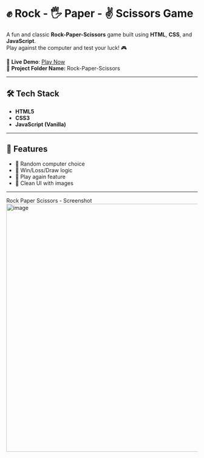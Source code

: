 # ✊ Rock - 🖐️ Paper - ✌️ Scissors Game

A fun and classic **Rock-Paper-Scissors** game built using **HTML**, **CSS**, and **JavaScript**.  
Play against the computer and test your luck! 🎮

🔗 **Live Demo**: [Play Now](https://amirsuhail21.github.io/Rock-Paper-Scissors/)  
📁 **Project Folder Name:** Rock-Paper-Scissors

---


## 🛠️ Tech Stack

- **HTML5**
- **CSS3**
- **JavaScript (Vanilla)**

---

## 🚀 Features

- 🤖 Random computer choice
- 🧠 Win/Loss/Draw logic
- 🔁 Play again feature
- 🎨 Clean UI with images

---

Rock Paper Scissors - Screenshot
<img width="1336" height="654" alt="image" src="https://github.com/user-attachments/assets/c37c24b2-efc3-4582-b8b4-d3b9dbe54f67" />

